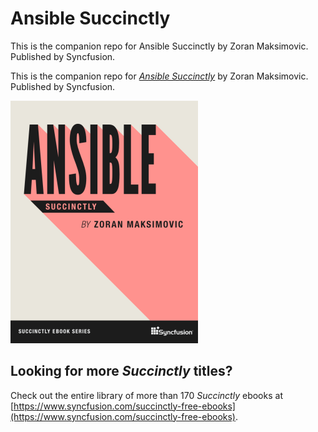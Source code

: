 # Ansible Succinctly
This is the companion repo for Ansible Succinctly by Zoran Maksimovic. Published by Syncfusion.

This is the companion repo for [*Ansible Succinctly*](https://www.syncfusion.com/succinctly-free-ebooks) by Zoran Maksimovic. Published by Syncfusion.

[![cover](https://github.com/SyncfusionSuccinctlyE-Books/Ansible-Succinctly/blob/master/cover.png)](https://www.syncfusion.com/succinctly-free-ebooks)

## Looking for more _Succinctly_ titles?

Check out the entire library of more than 170 _Succinctly_ ebooks at [https://www.syncfusion.com/succinctly-free-ebooks](https://www.syncfusion.com/succinctly-free-ebooks).

